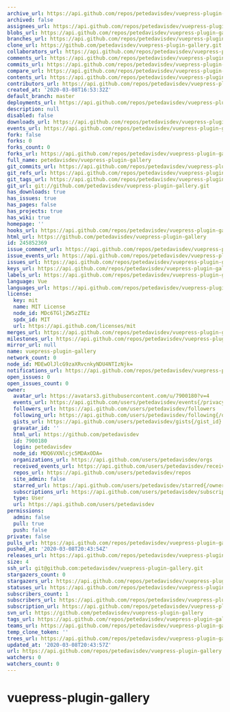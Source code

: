 ```yaml
---
archive_url: https://api.github.com/repos/petedavisdev/vuepress-plugin-gallery/{archive_format}{/ref}
archived: false
assignees_url: https://api.github.com/repos/petedavisdev/vuepress-plugin-gallery/assignees{/user}
blobs_url: https://api.github.com/repos/petedavisdev/vuepress-plugin-gallery/git/blobs{/sha}
branches_url: https://api.github.com/repos/petedavisdev/vuepress-plugin-gallery/branches{/branch}
clone_url: https://github.com/petedavisdev/vuepress-plugin-gallery.git
collaborators_url: https://api.github.com/repos/petedavisdev/vuepress-plugin-gallery/collaborators{/collaborator}
comments_url: https://api.github.com/repos/petedavisdev/vuepress-plugin-gallery/comments{/number}
commits_url: https://api.github.com/repos/petedavisdev/vuepress-plugin-gallery/commits{/sha}
compare_url: https://api.github.com/repos/petedavisdev/vuepress-plugin-gallery/compare/{base}...{head}
contents_url: https://api.github.com/repos/petedavisdev/vuepress-plugin-gallery/contents/{+path}
contributors_url: https://api.github.com/repos/petedavisdev/vuepress-plugin-gallery/contributors
created_at: '2020-03-08T16:53:32Z'
default_branch: master
deployments_url: https://api.github.com/repos/petedavisdev/vuepress-plugin-gallery/deployments
description: null
disabled: false
downloads_url: https://api.github.com/repos/petedavisdev/vuepress-plugin-gallery/downloads
events_url: https://api.github.com/repos/petedavisdev/vuepress-plugin-gallery/events
fork: false
forks: 0
forks_count: 0
forks_url: https://api.github.com/repos/petedavisdev/vuepress-plugin-gallery/forks
full_name: petedavisdev/vuepress-plugin-gallery
git_commits_url: https://api.github.com/repos/petedavisdev/vuepress-plugin-gallery/git/commits{/sha}
git_refs_url: https://api.github.com/repos/petedavisdev/vuepress-plugin-gallery/git/refs{/sha}
git_tags_url: https://api.github.com/repos/petedavisdev/vuepress-plugin-gallery/git/tags{/sha}
git_url: git://github.com/petedavisdev/vuepress-plugin-gallery.git
has_downloads: true
has_issues: true
has_pages: false
has_projects: true
has_wiki: true
homepage: ''
hooks_url: https://api.github.com/repos/petedavisdev/vuepress-plugin-gallery/hooks
html_url: https://github.com/petedavisdev/vuepress-plugin-gallery
id: 245852369
issue_comment_url: https://api.github.com/repos/petedavisdev/vuepress-plugin-gallery/issues/comments{/number}
issue_events_url: https://api.github.com/repos/petedavisdev/vuepress-plugin-gallery/issues/events{/number}
issues_url: https://api.github.com/repos/petedavisdev/vuepress-plugin-gallery/issues{/number}
keys_url: https://api.github.com/repos/petedavisdev/vuepress-plugin-gallery/keys{/key_id}
labels_url: https://api.github.com/repos/petedavisdev/vuepress-plugin-gallery/labels{/name}
language: Vue
languages_url: https://api.github.com/repos/petedavisdev/vuepress-plugin-gallery/languages
license:
  key: mit
  name: MIT License
  node_id: MDc6TGljZW5zZTEz
  spdx_id: MIT
  url: https://api.github.com/licenses/mit
merges_url: https://api.github.com/repos/petedavisdev/vuepress-plugin-gallery/merges
milestones_url: https://api.github.com/repos/petedavisdev/vuepress-plugin-gallery/milestones{/number}
mirror_url: null
name: vuepress-plugin-gallery
network_count: 0
node_id: MDEwOlJlcG9zaXRvcnkyNDU4NTIzNjk=
notifications_url: https://api.github.com/repos/petedavisdev/vuepress-plugin-gallery/notifications{?since,all,participating}
open_issues: 0
open_issues_count: 0
owner:
  avatar_url: https://avatars3.githubusercontent.com/u/7900180?v=4
  events_url: https://api.github.com/users/petedavisdev/events{/privacy}
  followers_url: https://api.github.com/users/petedavisdev/followers
  following_url: https://api.github.com/users/petedavisdev/following{/other_user}
  gists_url: https://api.github.com/users/petedavisdev/gists{/gist_id}
  gravatar_id: ''
  html_url: https://github.com/petedavisdev
  id: 7900180
  login: petedavisdev
  node_id: MDQ6VXNlcjc5MDAxODA=
  organizations_url: https://api.github.com/users/petedavisdev/orgs
  received_events_url: https://api.github.com/users/petedavisdev/received_events
  repos_url: https://api.github.com/users/petedavisdev/repos
  site_admin: false
  starred_url: https://api.github.com/users/petedavisdev/starred{/owner}{/repo}
  subscriptions_url: https://api.github.com/users/petedavisdev/subscriptions
  type: User
  url: https://api.github.com/users/petedavisdev
permissions:
  admin: false
  pull: true
  push: false
private: false
pulls_url: https://api.github.com/repos/petedavisdev/vuepress-plugin-gallery/pulls{/number}
pushed_at: '2020-03-08T20:43:54Z'
releases_url: https://api.github.com/repos/petedavisdev/vuepress-plugin-gallery/releases{/id}
size: 4
ssh_url: git@github.com:petedavisdev/vuepress-plugin-gallery.git
stargazers_count: 0
stargazers_url: https://api.github.com/repos/petedavisdev/vuepress-plugin-gallery/stargazers
statuses_url: https://api.github.com/repos/petedavisdev/vuepress-plugin-gallery/statuses/{sha}
subscribers_count: 1
subscribers_url: https://api.github.com/repos/petedavisdev/vuepress-plugin-gallery/subscribers
subscription_url: https://api.github.com/repos/petedavisdev/vuepress-plugin-gallery/subscription
svn_url: https://github.com/petedavisdev/vuepress-plugin-gallery
tags_url: https://api.github.com/repos/petedavisdev/vuepress-plugin-gallery/tags
teams_url: https://api.github.com/repos/petedavisdev/vuepress-plugin-gallery/teams
temp_clone_token: ''
trees_url: https://api.github.com/repos/petedavisdev/vuepress-plugin-gallery/git/trees{/sha}
updated_at: '2020-03-08T20:43:57Z'
url: https://api.github.com/repos/petedavisdev/vuepress-plugin-gallery
watchers: 0
watchers_count: 0
---
```


# vuepress-plugin-gallery